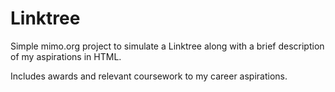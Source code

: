 # Linktree

Simple mimo.org project to simulate a Linktree along with a brief description of my aspirations in HTML.

Includes awards and relevant coursework to my career aspirations.


